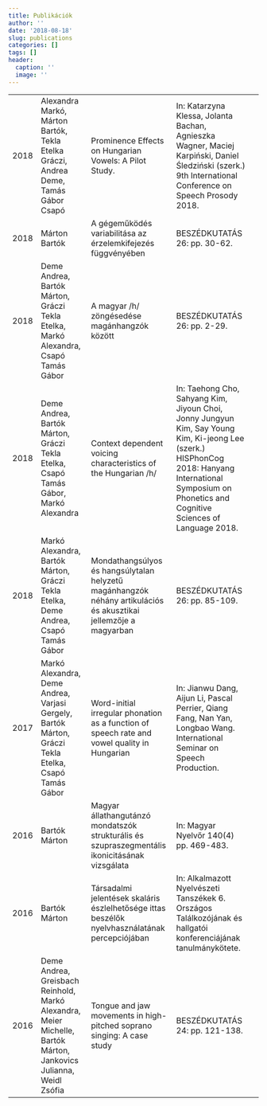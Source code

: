 ```yaml
---
title: Publikációk
author: ''
date: '2018-08-18'
slug: publications
categories: []
tags: []
header:
  caption: ''
  image: ''
---
```


<table>
  <tr>
    <td>2018</td>
    <td>Alexandra Markó, Márton Bartók, Tekla Etelka Gráczi, Andrea Deme, Tamás Gábor Csapó</td>
    <td>Prominence Effects on Hungarian Vowels: A Pilot Study.</td>
    <td> In: Katarzyna Klessa, Jolanta Bachan, Agnieszka Wagner, Maciej Karpiński, Daniel Śledziński (szerk.) 9th International Conference on Speech Prosody 2018.</td>
    <td><a href=https://www.isca-speech.org/archive/SpeechProsody_2018/pdfs/138.pdf" target="_blank"><i class="fa fa-download fa-lg"></i></a></td>
  </tr>
  <tr>
    <td>2018</td>
    <td>Márton Bartók</td>
    <td>A gégeműködés variabilitása az érzelemkifejezés függvényében</td>
    <td>BESZÉDKUTATÁS 26: pp. 30-62.</td>
    <td><a href=http://ojs3.mtak.hu/index.php/beszkut/article/view/1020/822" target="_blank"><i class="fa fa-download fa-lg"></i></a></td>
  </tr>
  <tr>
    <td>2018</td>
    <td>Deme Andrea, Bartók Márton, Gráczi Tekla Etelka, Markó Alexandra, Csapó Tamás Gábor</td>
    <td>A magyar /h/ zöngésedése magánhangzók között</td>
    <td>BESZÉDKUTATÁS 26: pp. 2-29.</td>
    <td><a href=http://ojs3.mtak.hu/index.php/beszkut/article/view/1007/821" target="_blank"><i class="fa fa-download fa-lg"></i></a></td>
  </tr>
  <tr>
    <td>2018</td>
    <td>Deme Andrea, Bartók Márton, Gráczi Tekla Etelka, Csapó Tamás Gábor, Markó Alexandra</td>
    <td>Context dependent voicing characteristics of the Hungarian /h/</td>
    <td>In: Taehong Cho, Sahyang Kim, Jiyoun Choi, Jonny Jungyun Kim, Say Young Kim, Ki-jeong Lee (szerk.) HISPhonCog 2018: Hanyang International Symposium on Phonetics and Cognitive Sciences of Language 2018.</td>
    <td><a href=http://site.hanyang.ac.kr/documents/379191/0/handbook/af8e6438-d7a1-4808-91cf-a41c57cf07d4" target="_blank"><i class="fa fa-download fa-lg"></i></a></td>
  </tr>
  <tr>
    <td>2018</td>
    <td>Markó Alexandra, Bartók Márton, Gráczi Tekla Etelka, Deme Andrea, Csapó Tamás Gábor</td>
    <td>Mondathangsúlyos és hangsúlytalan helyzetű magánhangzók néhány artikulációs és akusztikai jellemzője a magyarban</td>
    <td>BESZÉDKUTATÁS 26: pp. 85-109.</td>
    <td><a href=http://ojs3.mtak.hu/index.php/beszkut/article/view/1010/809" target="_blank"><i class="fa fa-download fa-lg"></i></a></td>
  </tr>
  <tr>
    <td>2017</td>
    <td>Markó Alexandra, Deme Andrea, Varjasi Gergely, Bartók Márton, Gráczi Tekla Etelka, Csapó Tamás Gábor</td>
    <td>Word-initial irregular phonation as a function of speech rate and vowel quality in Hungarian</td>
    <td>In: Jianwu Dang, Aijun Li, Pascal Perrier, Qiang Fang, Nan Yan, Longbao Wang. International Seminar on Speech Production.</td>
    <td></td>
  </tr>
  <tr>
    <td>2016</td>
    <td>Bartók Márton</td>
    <td>Magyar állathangutánzó mondatszók strukturális és szupraszegmentális ikonicitásának vizsgálata</td>
    <td>In: Magyar Nyelvőr 140(4) pp. 469-483.</td>
    <td><a href="http://real.mtak.hu/45515/1/Bartok_Marton_u.pdf" target="_blank"><i class="fa fa-download fa-lg"></i></a></td>
  </tr>
  <tr>
    <td>2016</td>
    <td>Bartók Márton</td>
    <td>Társadalmi jelentések skaláris észlelhetősége ittas beszélők nyelvhasználatának percepciójában</td>
    <td>In: Alkalmazott Nyelvészeti Tanszékek 6. Országos Találkozójának és hallgatói konferenciájának tanulmánykötete.</td>
    <td><a href="http://alknyelvweb.uni-pannon.hu/index.php/hu/tudomanyos-elet/alkalmazott-nyelveszeti-tanszekek-talalkozojanak-konferenciakoetete" target="_blank"><i class="fa fa-download fa-lg"></i></a></td>
  </tr>
  <tr>
    <td>2016</td>
    <td>Deme Andrea, Greisbach Reinhold, Markó Alexandra, Meier Michelle, Bartók Márton, Jankovics Julianna, Weidl Zsófia</td>
    <td>Tongue and jaw movements in high-pitched soprano singing: A case study</td>
    <td>BESZÉDKUTATÁS 24: pp. 121-138.</td>
    <td><a href="https://www.researchgate.net/publication/303459844_Tongue_and_jaw_movements_in_high-pitched_soprano_singing_a_case_study" target="_blank"><i class="fa fa-download fa-lg"></i></a></td>
  </tr>

</table>